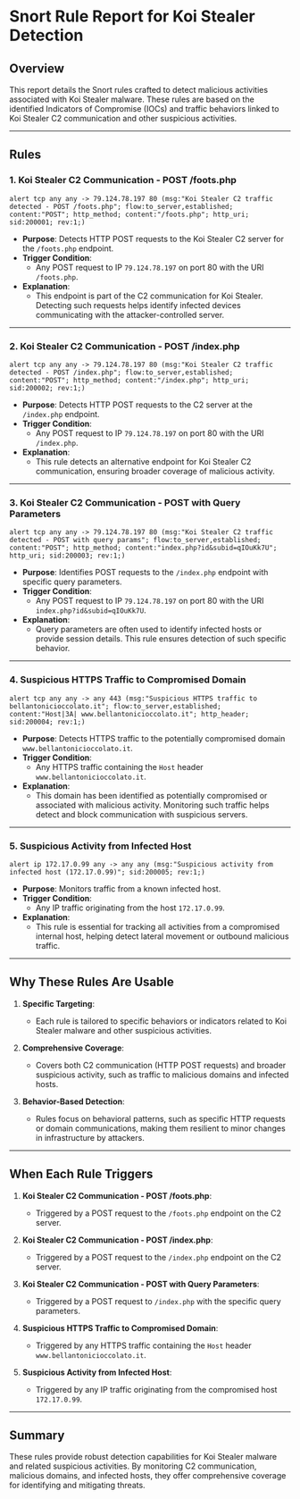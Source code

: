 
# Snort Rule Report for Koi Stealer Detection

## Overview
This report details the Snort rules crafted to detect malicious activities associated with Koi Stealer malware. These rules are based on the identified Indicators of Compromise (IOCs) and traffic behaviors linked to Koi Stealer C2 communication and other suspicious activities.

---

## Rules

### 1. **Koi Stealer C2 Communication - POST /foots.php**
```snort
alert tcp any any -> 79.124.78.197 80 (msg:"Koi Stealer C2 traffic detected - POST /foots.php"; flow:to_server,established; content:"POST"; http_method; content:"/foots.php"; http_uri; sid:200001; rev:1;)
```
- **Purpose**: Detects HTTP POST requests to the Koi Stealer C2 server for the `/foots.php` endpoint.
- **Trigger Condition**:
  - Any POST request to IP `79.124.78.197` on port 80 with the URI `/foots.php`.
- **Explanation**:
  - This endpoint is part of the C2 communication for Koi Stealer. Detecting such requests helps identify infected devices communicating with the attacker-controlled server.

---

### 2. **Koi Stealer C2 Communication - POST /index.php**
```snort
alert tcp any any -> 79.124.78.197 80 (msg:"Koi Stealer C2 traffic detected - POST /index.php"; flow:to_server,established; content:"POST"; http_method; content:"/index.php"; http_uri; sid:200002; rev:1;)
```
- **Purpose**: Detects HTTP POST requests to the C2 server at the `/index.php` endpoint.
- **Trigger Condition**:
  - Any POST request to IP `79.124.78.197` on port 80 with the URI `/index.php`.
- **Explanation**:
  - This rule detects an alternative endpoint for Koi Stealer C2 communication, ensuring broader coverage of malicious activity.

---

### 3. **Koi Stealer C2 Communication - POST with Query Parameters**
```snort
alert tcp any any -> 79.124.78.197 80 (msg:"Koi Stealer C2 traffic detected - POST with query params"; flow:to_server,established; content:"POST"; http_method; content:"index.php?id&subid=qIOuKk7U"; http_uri; sid:200003; rev:1;)
```
- **Purpose**: Identifies POST requests to the `/index.php` endpoint with specific query parameters.
- **Trigger Condition**:
  - Any POST request to IP `79.124.78.197` on port 80 with the URI `index.php?id&subid=qIOuKk7U`.
- **Explanation**:
  - Query parameters are often used to identify infected hosts or provide session details. This rule ensures detection of such specific behavior.

---

### 4. **Suspicious HTTPS Traffic to Compromised Domain**
```snort
alert tcp any any -> any 443 (msg:"Suspicious HTTPS traffic to bellantonicioccolato.it"; flow:to_server,established; content:"Host|3A| www.bellantonicioccolato.it"; http_header; sid:200004; rev:1;)
```
- **Purpose**: Detects HTTPS traffic to the potentially compromised domain `www.bellantonicioccolato.it`.
- **Trigger Condition**:
  - Any HTTPS traffic containing the `Host` header `www.bellantonicioccolato.it`.
- **Explanation**:
  - This domain has been identified as potentially compromised or associated with malicious activity. Monitoring such traffic helps detect and block communication with suspicious servers.

---

### 5. **Suspicious Activity from Infected Host**
```snort
alert ip 172.17.0.99 any -> any any (msg:"Suspicious activity from infected host (172.17.0.99)"; sid:200005; rev:1;)
```
- **Purpose**: Monitors traffic from a known infected host.
- **Trigger Condition**:
  - Any IP traffic originating from the host `172.17.0.99`.
- **Explanation**:
  - This rule is essential for tracking all activities from a compromised internal host, helping detect lateral movement or outbound malicious traffic.

---

## Why These Rules Are Usable

1. **Specific Targeting**:
   - Each rule is tailored to specific behaviors or indicators related to Koi Stealer malware and other suspicious activities.

2. **Comprehensive Coverage**:
   - Covers both C2 communication (HTTP POST requests) and broader suspicious activity, such as traffic to malicious domains and infected hosts.

3. **Behavior-Based Detection**:
   - Rules focus on behavioral patterns, such as specific HTTP requests or domain communications, making them resilient to minor changes in infrastructure by attackers.

---

## When Each Rule Triggers

1. **Koi Stealer C2 Communication - POST /foots.php**:
   - Triggered by a POST request to the `/foots.php` endpoint on the C2 server.

2. **Koi Stealer C2 Communication - POST /index.php**:
   - Triggered by a POST request to the `/index.php` endpoint on the C2 server.

3. **Koi Stealer C2 Communication - POST with Query Parameters**:
   - Triggered by a POST request to `/index.php` with the specific query parameters.

4. **Suspicious HTTPS Traffic to Compromised Domain**:
   - Triggered by any HTTPS traffic containing the `Host` header `www.bellantonicioccolato.it`.

5. **Suspicious Activity from Infected Host**:
   - Triggered by any IP traffic originating from the compromised host `172.17.0.99`.

---

## Summary

These rules provide robust detection capabilities for Koi Stealer malware and related suspicious activities. By monitoring C2 communication, malicious domains, and infected hosts, they offer comprehensive coverage for identifying and mitigating threats.

